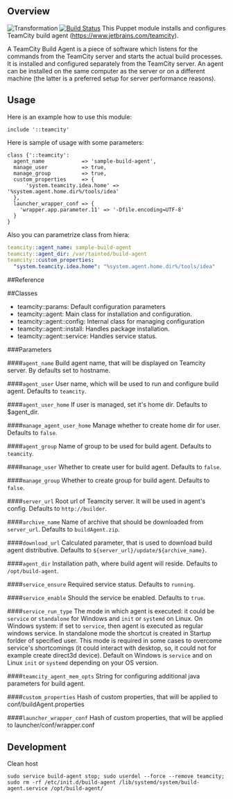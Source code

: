 ## Overview 
![Transformation](https://raw.githubusercontent.com/grundic/puppet-teamcity/master/puppet-teamcity.gif?raw=true)
[![Build Status](https://travis-ci.org/grundic/puppet-teamcity.svg?branch=master)](https://travis-ci.org/grundic/puppet-teamcity)
This Puppet module installs and configures TeamCity build agent (https://www.jetbrains.com/teamcity).

A TeamCity Build Agent is a piece of software which listens for the commands from the TeamCity
server and starts the actual build processes. It is installed and configured separately from the
TeamCity server. An agent can be installed on the same computer as the server or on a different
machine (the latter is a preferred setup for server performance reasons).

## Usage
Here is an example how to use this module:
```puppet
include '::teamcity'
```
Here is sample of usage with some parameters:
```puppet
class {'::teamcity':
  agent_name            => 'sample-build-agent',
  manage_user           => true,
  manage_group          => true,
  custom_properties     => {
      'system.teamcity.idea.home' => '%system.agent.home.dir%/tools/idea'
  },
  launcher_wrapper_conf => {
    'wrapper.app.parameter.11' => '-Dfile.encoding=UTF-8'
  }
}
```

Also you can parametrize class from hiera:
```yaml
teamcity::agent_name: sample-build-agent
teamcity::agent_dir: /var/tainted/build-agent
teamcity::custom_properties:
  "system.teamcity.idea.home": "%system.agent.home.dir%/tools/idea"
```

##Reference

##Classes

* teamcity::params: Default configuration parameters
* teamcity::agent: Main class for installation and configuration.
* teamcity::agent::config: Internal class for managing configuration
* teamcity::agent::install: Handles package installation.
* teamcity::agent::service: Handles service status.

###Parameters

####`agent_name`
Build agent name, that will be displayed on Teamcity server. By defaults set to hostname.

####`agent_user`
User name, which will be used to run and configure build agent. Defaults to `teamcity`.

####`agent_user_home`
If user is managed, set it's home dir. Defaults to $agent_dir.

####`manage_agent_user_home`
Manage whether to create home dir for user. Defaults to `false`.

####`agent_group`
Name of group to be used for build agent. Defaults to `teamcity`.

####`manage_user`
Whether to create user for build agent. Defaults to `false`.

####`manage_group`
Whether to create group for build agent. Defaults to `false`.

####`server_url`
Root url of Teamcity server. It will be used in agent's config. Defaults to `http://builder`.

####`archive_name`
Name of archive that should be downloaded from `server_url`. Defaults to `buildAgent.zip`.

####`download_url`
Calculated parameter, that is used to download build agent distributive.
Defaults to `${server_url}/update/${archive_name}`.

####`agent_dir`
Installation path, where build agent will reside.
Defaults to `/opt/build-agent`.

####`service_ensure`
Required service status. Defaults to `running`.

####`service_enable`
Should the service be enabled. Defaults to `true`.

####`service_run_type`
The mode in which agent is executed: it could be `service` or `standalone`
for Windows and `init` or `systemd` on Linux. On Windows system: if set
to `service`, then agent is executed as regular windows service. In 
standalone mode the shortcut is created in Startup forlder of specified
user. This mode is required in some cases to overcome service's
shortcomings (it could interact with desktop, so, it could not for
example create direct3d device).
Default on Windows is `service` and on Linux `init` or `systemd` depending
on your OS version.

####`teamcity_agent_mem_opts`
String for configuring additional java parameters for build agent.

####`custom_properties`
Hash of custom properties, that will be applied to conf/buildAgent.properties

####`launcher_wrapper_conf`
Hash of custom properties, that will be applied to launcher/conf/wrapper.conf


## Development

Clean host
```
sudo service build-agent stop; sudo userdel --force --remove teamcity; sudo rm -rf /etc/init.d/build-agent /lib/systemd/system/build-agent.service /opt/build-agent/
```